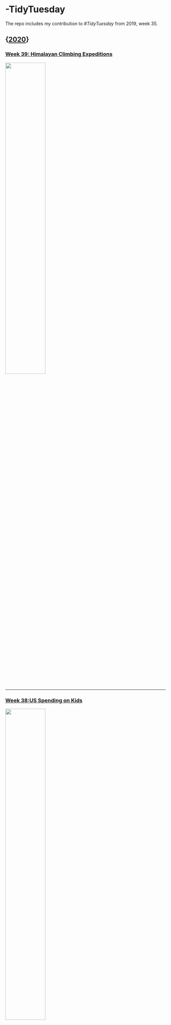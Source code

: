 # **-TidyTuesday**
The repo includes my contribution to *#TidyTuesday* from 2019, week 35. 

[](https://github.com/johnmutiso/-TidyTuesday/blob/master/2020/week%2039/week39plot.png)

## {[**2020**](2020/)}

### [**Week 39: Himalayan Climbing Expeditions**](https://github.com/johnmutiso/-TidyTuesday/tree/master/2020/week%2039) 

<img src="https://github.com/johnmutiso/-TidyTuesday/blob/master/2020/week%2039/week39plot.png" width="50%">

---

### [**Week 38:US Spending on Kids**](https://github.com/johnmutiso/-TidyTuesday/tree/master/2020/week%2038) 

<img src="https://github.com/johnmutiso/-TidyTuesday/blob/master/2020/week%2038/week38plot.png" width="50%">

---
